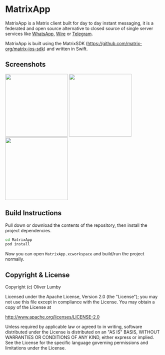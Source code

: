 # MatrixApp

MatrixApp is a Matrix client built for day to day instant messaging, it is a federated and open source alternative to closed source of single server services like [WhatsApp](https://whatsapp.com), [Wire](https://wire.com) or [Telegram](https://telegram.org).

MatrixApp is built using the MatrixSDK (https://github.com/matrix-org/matrix-ios-sdk) and written in Swift.

## Screenshots

<img src="https://cloud.githubusercontent.com/assets/5549119/22469045/e5a12180-e7ca-11e6-91c7-9de028c2dc86.png" width="200"> <img src="https://cloud.githubusercontent.com/assets/5549119/22469043/e59cbdc0-e7ca-11e6-8f5d-83261adac031.png" width="200"> <img src="https://cloud.githubusercontent.com/assets/5549119/22469044/e59d3a20-e7ca-11e6-8c32-046dd723db7f.png" width="200">

## Build Instructions

Pull down or download the contents of the repository, then install the project dependencies.

```bash
cd MatrixApp
pod install
```

Now you can open `MatrixApp.xcworkspace` and build/run the project normally.

## Copyright & License

Copyright (c) Oliver Lumby

Licensed under the Apache License, Version 2.0 (the "License"); you may not use this file except in compliance with the License. You may obtain a copy of the License at

http://www.apache.org/licenses/LICENSE-2.0

Unless required by applicable law or agreed to in writing, software distributed under the License is distributed on an "AS IS" BASIS, WITHOUT WARRANTIES OR CONDITIONS OF ANY KIND, either express or implied. See the License for the specific language governing permissions and limitations under the License.
